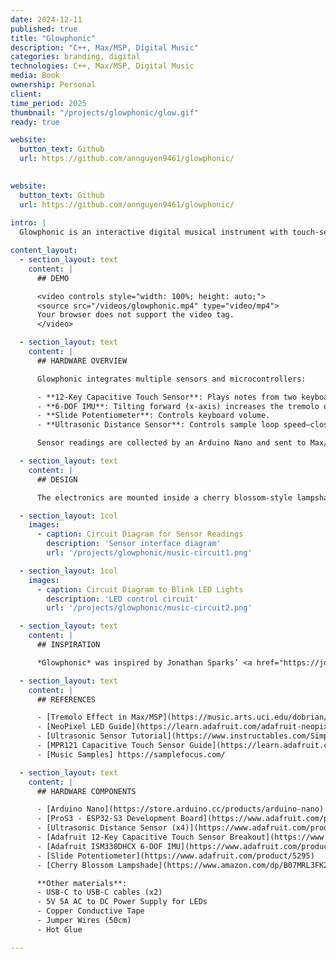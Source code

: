 ```yaml
---
date: 2024-12-11
published: true
title: "Glowphonic"
description: "C++, Max/MSP, Digital Music"
categories: branding, digital
technologies: C++, Max/MSP, Digital Music
media: Book
ownership: Personal
client:
time_period: 2025
thumbnail: "/projects/glowphonic/glow.gif"
ready: true

website:
  button_text: Github
  url: https://github.com/annguyen9461/glowphonic/
  

website:
  button_text: Github
  url: https://github.com/annguyen9461/glowphonic/
  
intro: |
  Glowphonic is an interactive digital musical instrument with touch-sensitive petals for playing notes and a 6-DOF IMU that modulates tremolo. It features responsive lighting that blinks to touch or audio amplitude, with sensor data sent to Max/MSP and synchronized visuals controlled by an ESP32.

content_layout:
  - section_layout: text  
    content: |
      ## DEMO

      <video controls style="width: 100%; height: auto;">
      <source src="/videos/glowphonic.mp4" type="video/mp4">
      Your browser does not support the video tag.
      </video>

  - section_layout: text
    content: |
      ## HARDWARE OVERVIEW

      Glowphonic integrates multiple sensors and microcontrollers:

      - **12-Key Capacitive Touch Sensor**: Plays notes from two keyboards via Max/MSP.
      - **6-DOF IMU**: Tilting forward (x-axis) increases the tremolo of an audio sample.
      - **Slide Potentiometer**: Controls keyboard volume.
      - **Ultrasonic Distance Sensor**: Controls sample loop speed—closer distances loop faster.

      Sensor readings are collected by an Arduino Nano and sent to Max/MSP over serial USB. Max interprets this data and sends visual triggers—such as note activations or amplitude spikes—via a second serial connection to an ESP32-S3. The ESP32-S3 controls a NeoPixel LED strip, blinking in response to these events to create synchronized light feedback.

  - section_layout: text
    content: |
      ## DESIGN

      The electronics are mounted inside a cherry blossom-style lampshade. The touch wires extend to the petals using conductive tape, turning them into large capacitive surfaces. The distance sensor is mounted at the top to remain unobstructed.

  - section_layout: 1col
    images:
      - caption: Circuit Diagram for Sensor Readings
        description: 'Sensor interface diagram'
        url: '/projects/glowphonic/music-circuit1.png'

  - section_layout: 1col
    images:
      - caption: Circuit Diagram to Blink LED Lights
        description: 'LED control circuit'
        url: '/projects/glowphonic/music-circuit2.png'

  - section_layout: text
    content: |
      ## INSPIRATION

      *Glowphonic* was inspired by Jonathan Sparks’ <a href="https://jonathansparks.com/nomis/" target="blank">*Nomis*</a>, winner of the 2015 Guthman People's Choice Award, which produced melodies and layered glowing loops via gesture and light.

  - section_layout: text
    content: |
      ## REFERENCES

      - [Tremolo Effect in Max/MSP](https://music.arts.uci.edu/dobrian/maxcookbook/tremolo-effect-sound-file)
      - [NeoPixel LED Guide](https://learn.adafruit.com/adafruit-neopixel-uberguide/basic-connections)
      - [Ultrasonic Sensor Tutorial](https://www.instructables.com/Simple-Arduino-and-HC-SR04-Example/)
      - [MPR121 Capacitive Touch Sensor Guide](https://learn.adafruit.com/adafruit-mpr121-12-key-capacitive-touch-sensor-breakout-tutorial)
      - [Music Samples] https://samplefocus.com/

  - section_layout: text
    content: |
      ## HARDWARE COMPONENTS

      - [Arduino Nano](https://store.arduino.cc/products/arduino-nano)
      - [ProS3 - ESP32-S3 Development Board](https://www.adafruit.com/product/5401)
      - [Ultrasonic Distance Sensor (x4)](https://www.adafruit.com/product/4019)
      - [Adafruit 12-Key Capacitive Touch Sensor Breakout](https://www.adafruit.com/product/1982)
      - [Adafruit ISM330DHCX 6-DOF IMU](https://www.adafruit.com/product/4502)
      - [Slide Potentiometer](https://www.adafruit.com/product/5295)
      - [Cherry Blossom Lampshade](https://www.amazon.com/dp/B07MRL3FK2)

      **Other materials**:
      - USB-C to USB-C cables (x2)
      - 5V 5A AC to DC Power Supply for LEDs
      - Copper Conductive Tape
      - Jumper Wires (50cm)
      - Hot Glue

---
```

